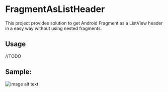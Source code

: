# FragmentAsListHeader
This project provides solution to get Android Fragment as a ListView header in a easy way without using nested fragments.

## Usage

//TODO

## Sample:

![image alt text](http://i.imgur.com/zbckjhB.gif)
